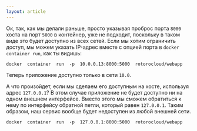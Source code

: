 ```yaml
---
layout: article
---
```

Ок, так, как мы делали раньше, просто указывая проброс порта `8000` хоста на порт `5000` в контейнер, уже не подходит, поскольку в таком виде это будет доступно из всех сетей. 
Если мы хотим ограничить доступ, мы можем указать IP-адрес вместе с опцией порта в `docker container run`, как ты видишь:

```
docker  container  run  -p  10.0.0.13:8000:5000  rotorocloud/webapp
```

Теперь приложение доступно только в сети `10.0`.

А что произойдет, если мы сделаем его доступным на хосте, используя адрес `127.0.0.1`? В этом случае приложение не будет доступно ни на одном внешнем интерфейсе. Вместо этого мы сможем обратиться к нему по интерфейсу обратной петли, который равен `127.0.0.1`. Таким образом, наш сервис вообще будет недоступен из любой внешней сети.

```
docker  container  run  -p  127.0.0.1:8000:5000  rotorocloud/webapp
```
